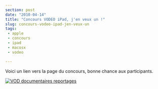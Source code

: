 ```yaml
---
section: post
date: "2010-04-14"
title: "Concours VODEO iPad, j'en veux un !"
slug: concours-vodeo-ipad-jen-veux-un
tags:
 - apple
 - concours
 - ipad
 - macosx
 - vodeo

---
```


Voici un lien vers la page du concours, bonne chance aux participants.

[![VOD documentaires reportages](http://concours.vodeo.tv/images/badge_concours_vodeo-small.jpg)](http://concours.vodeo.tv/p/1a2807faf3cca1667ff6f04bf5886eff)
